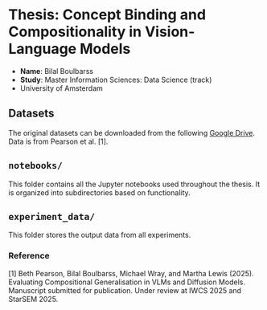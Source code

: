 # Thesis: Concept Binding and Compositionality in Vision-Language Models
- **Name**: Bilal Boulbarss
- **Study**: Master Information Sciences: Data Science (track)
- University of Amsterdam

## Datasets
The original datasets can be downloaded from the following [Google Drive](https://drive.google.com/file/d/10vyk9BFrLd1WSR2EKuZrkf6SuK_WTnu7/view?usp=sharing). Data is from Pearson et al. [1].

## `notebooks/`
This folder contains all the Jupyter notebooks used throughout the thesis. It is organized into subdirectories based on functionality.

## `experiment_data/`
This folder stores the output data from all experiments.


### Reference
[1] Beth Pearson, Bilal Boulbarss, Michael Wray, and Martha Lewis (2025).
Evaluating Compositional Generalisation in VLMs and Diffusion Models.
Manuscript submitted for publication. Under review at IWCS 2025 and StarSEM 2025.
